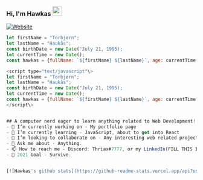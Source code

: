 ### Hi, I'm Hawkas <img src="https://media.giphy.com/media/hvRJCLFzcasrR4ia7z/giphy.gif" width="25px">
[![Website](https://img.shields.io/badge/Studying-FED-@-Noroff-Vocational-School-Text-green?style=flat-square)](https://fronthauk.com)
```js
let firstName = "Torbjørn";
let lastName = "Haukås";
const birthDate = new Date("July 21, 1995);
let currentTime = new Date();
const hawkas = {fullName: `${firstName} ${lastName}`, age: currentTime.getYear() - birthDate.getYear(); }

<script type="text/javascript"\>
let firstName = "Torbjørn";
let lastName = "Haukås";
const birthDate = new Date("July 21, 1995);
let currentTime = new Date();
const hawkas = {fullName: `${firstName} ${lastName}`, age: currentTime.getYear() - birthDate.getYear(); }
</script\>


## A computer nerd eager to learn anything related to Web Development!
- 🔭 I’m currently working on - My portfolio page
- 🌱 I’m currently learning - JavaScript, about to get into React
- 👯 I’m looking to collaborate on - Any interesting web related project
- 💬 Ask me about - Anything. 
- 📫 How to reach me - Discord: Thriax#7777, or my LinkedIn(FILL THIS IN LATER LOL)
- 🥅 2021 Goal - Survive.


[![Hawkas's github stats](https://github-readme-stats.vercel.app/api?username=Hawkas&count_private=true&include_all_commits=true&theme=radical)](https://fronthauk.com)
